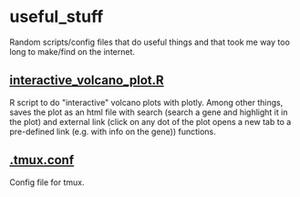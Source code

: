 # useful_stuff
Random scripts/config files that do useful things and that took me way too long to make/find on the internet.

## [interactive_volcano_plot.R](https://github.com/gprezza/useful_stuff/blob/main/interactive_volcano_plot.R)
R script to do "interactive" volcano plots with plotly. Among other things, saves the plot as an html file with search (search a gene and highlight it in the plot) and external link (click on any dot of the plot opens a new tab to a pre-defined link (e.g. with info on the gene)) functions.

## [.tmux.conf](https://github.com/gprezza/useful_stuff/blob/main/.tmux.conf)
Config file for tmux.
